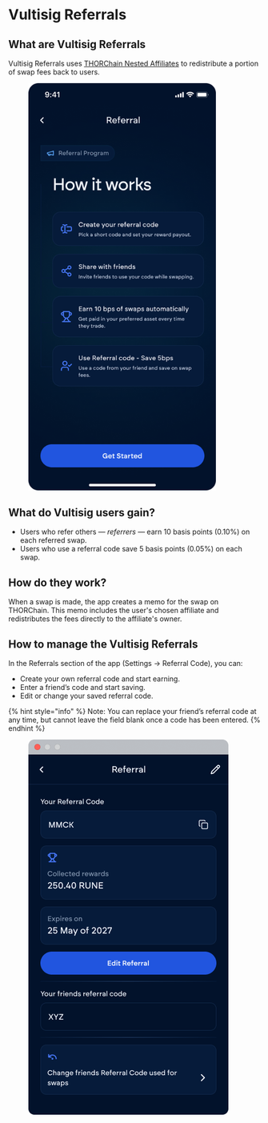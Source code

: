 # Vultisig Referrals

## What are Vultisig Referrals

Vultisig Referrals uses [THORChain Nested Affiliates](https://dev.thorchain.org/affiliate-guide/affiliate-fee-guide.html) to redistribute a portion of swap fees back to users.

<figure><img src=".gitbook/assets/image (18).png" alt="" width="375"><figcaption></figcaption></figure>

## What do Vultisig users gain?

* Users who refer others — *referrers* — earn 10 basis points (0.10%) on each referred swap.
* Users who use a referral code save 5 basis points (0.05%) on each swap.

## How do they work?

When a swap is made, the app creates a memo for the swap on THORChain. This memo includes the user's chosen affiliate and redistributes the fees directly to the affiliate's owner.

## How to manage the Vultisig Referrals

In the Referrals section of the app (Settings → Referral Code), you can:

* Create your own referral code and start earning.
* Enter a friend’s code and start saving.
* Edit or change your saved referral code.

{% hint style="info" %}
Note: You can replace your friend’s referral code at any time, but cannot leave the field blank once a code has been entered.
{% endhint %}

<figure><img src=".gitbook/assets/image (19).png" alt=""><figcaption></figcaption></figure>



